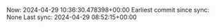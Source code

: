 Now: 2024-04-29 10:36:30.478398+00:00 Earliest commit since sync: None Last sync: 2024-04-29 08:52:15+00:00
